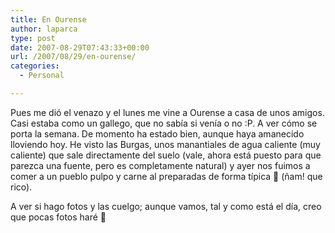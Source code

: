 ```yaml
---
title: En Ourense
author: laparca
type: post
date: 2007-08-29T07:43:33+00:00
url: /2007/08/29/en-ourense/
categories:
  - Personal

---
```

Pues me dió el venazo y el lunes me vine a Ourense a casa de unos amigos. Casi estaba como un gallego, que no sabía si venía o no :P. A ver cómo se porta la semana. De momento ha estado bien, aunque haya amanecido lloviendo hoy. He visto las Burgas, unos manantiales de agua caliente (muy caliente) que sale directamente del suelo (vale, ahora está puesto para que parezca una fuente, pero es completamente natural) y ayer nos fuimos a comer a un pueblo pulpo y carne al preparadas de forma típica 🙂 (ñam! que rico).

A ver si hago fotos y las cuelgo; aunque vamos, tal y como está el día, creo que pocas fotos haré 🙁